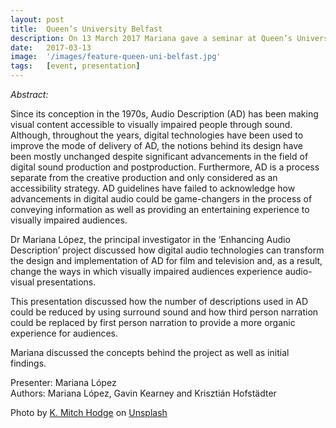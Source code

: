 ```yaml
---
layout: post
title:  Queen’s University Belfast 
description: On 13 March 2017 Mariana gave a seminar at Queen’s University Belfast titled EAD - Digital Audio and Accessibility to Film and Television, in which she discussed the concepts behind the project as well as initial findings.
date:   2017-03-13 
image:  '/images/feature-queen-uni-belfast.jpg'
tags:   [event, presentation]
---
```


<!-- todo
get in touch with York to find out whether there is a media hub from which I could choose images/photos from
-->

*Abstract:*

Since its conception in the 1970s, Audio Description (AD) has been making visual content accessible to visually impaired people through sound. Although, throughout the years, digital technologies have been used to improve the mode of delivery of AD, the notions behind its design have been mostly unchanged despite significant advancements in the field of digital sound production and postproduction. Furthermore, AD is a process separate from the creative production and only considered as an accessibility strategy. AD guidelines have failed to acknowledge how advancements in digital audio could be game-changers in the process of conveying information as well as providing an entertaining experience to visually impaired audiences.

Dr Mariana López, the principal investigator in the ‘Enhancing Audio Description’ project discussed how digital audio technologies can transform the design and implementation of AD for film and television and, as a result, change the ways in which visually impaired audiences experience audio-visual presentations.

This presentation discussed how the number of descriptions used in AD could be reduced by using surround sound and how third person narration could be replaced by first person narration to provide a more organic experience for audiences.

Mariana discussed the concepts behind the project as well as initial findings.

Presenter: Mariana López  
Authors: Mariana López, Gavin Kearney and Krisztián Hofstädter

Photo by <a href="https://unsplash.com/@kmitchhodge?utm_source=unsplash&utm_medium=referral&utm_content=creditCopyText">K. Mitch Hodge</a> on <a href="https://unsplash.com/s/photos/queen-university-belfast?utm_source=unsplash&utm_medium=referral&utm_content=creditCopyText">Unsplash</a>
  